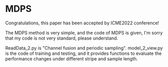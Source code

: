 # MDPS

Congratulations, this paper has been accepted by ICME2022 conference!


The MDPS method is very simple, and the code of MDPS is given, I'm sorry that my code is not very standard, please understand.

ReadData_2.py is "Channel fusion and periodic sampling".
model_2_view.py is the code of training and testing, and it provides functions to evaluate the performance changes under different stripe and sample length.
